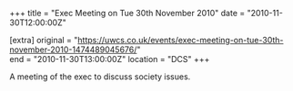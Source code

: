 +++
title = "Exec Meeting on Tue 30th November 2010"
date = "2010-11-30T12:00:00Z"

[extra]
original = "https://uwcs.co.uk/events/exec-meeting-on-tue-30th-november-2010-1474489045676/"    
end = "2010-11-30T13:00:00Z"
location = "DCS"
+++

A meeting of the exec to discuss society issues.

